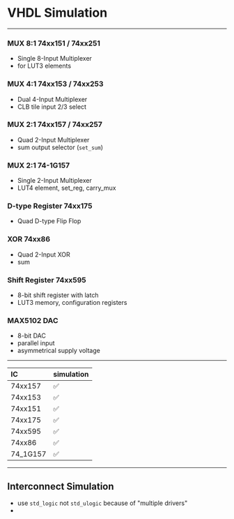 # VHDL Simulation
---


### MUX 8:1 74xx151 / 74xx251
- Single 8-Input Multiplexer
- for LUT3 elements

### MUX 4:1 74xx153 / 74xx253
- Dual 4-Input Multiplexer
- CLB tile input 2/3 select

### MUX 2:1 74xx157 / 74xx257
- Quad 2-Input Multiplexer
- sum output selector (`set_sum`)

### MUX 2:1 74-1G157
- Single 2-Input Multiplexer
- LUT4 element, set_reg, carry_mux

### D-type Register 74xx175
- Quad D-type Flip Flop

### XOR 74xx86
- Quad 2-Input XOR
- sum

### Shift Register 74xx595
- 8-bit shift register with latch
- LUT3 memory, configuration registers

### MAX5102 DAC

- 8-bit DAC
- parallel input
- asymmetrical supply voltage

---

| IC | simulation |
|:---|:-----------|
| 74xx157 | ✅ |
| 74xx153 | ✅ |
| 74xx151 | ✅ |
| 74xx175 | ✅ |
| 74xx595 | ✅ |
| 74xx86  | ✅ |
| 74_1G157 | ✅ |

---

## Interconnect Simulation

- use `std_logic` not `std_ulogic` because of "multiple drivers"
- 

